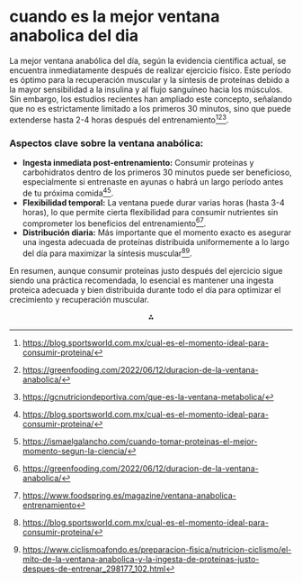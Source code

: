 # cuando es la mejor ventana anabolica del dia

La mejor ventana anabólica del día, según la evidencia científica actual, se encuentra inmediatamente después de realizar ejercicio físico. Este período es óptimo para la recuperación muscular y la síntesis de proteínas debido a la mayor sensibilidad a la insulina y al flujo sanguíneo hacia los músculos. Sin embargo, los estudios recientes han ampliado este concepto, señalando que no es estrictamente limitado a los primeros 30 minutos, sino que puede extenderse hasta 2-4 horas después del entrenamiento[^1][^2][^6].

### Aspectos clave sobre la ventana anabólica:

- **Ingesta inmediata post-entrenamiento:** Consumir proteínas y carbohidratos dentro de los primeros 30 minutos puede ser beneficioso, especialmente si entrenaste en ayunas o habrá un largo período antes de tu próxima comida[^1][^3].
- **Flexibilidad temporal:** La ventana puede durar varias horas (hasta 3-4 horas), lo que permite cierta flexibilidad para consumir nutrientes sin comprometer los beneficios del entrenamiento[^2][^5].
- **Distribución diaria:** Más importante que el momento exacto es asegurar una ingesta adecuada de proteínas distribuida uniformemente a lo largo del día para maximizar la síntesis muscular[^1][^8].

En resumen, aunque consumir proteínas justo después del ejercicio sigue siendo una práctica recomendada, lo esencial es mantener una ingesta proteica adecuada y bien distribuida durante todo el día para optimizar el crecimiento y recuperación muscular.

<div style="text-align: center">⁂</div>

[^1]: https://blog.sportsworld.com.mx/cual-es-el-momento-ideal-para-consumir-proteina/

[^2]: https://greenfooding.com/2022/06/12/duracion-de-la-ventana-anabolica/

[^3]: https://ismaelgalancho.com/cuando-tomar-proteinas-el-mejor-momento-segun-la-ciencia/

[^4]: https://www.nike.com/es/a/cuando-tomar-batidos-de-proteinas

[^5]: https://www.foodspring.es/magazine/ventana-anabolica-entrenamiento

[^6]: https://gcnutriciondeportiva.com/que-es-la-ventana-metabolica/

[^7]: https://www.myprotein.es/thezone/entrenamiento/que-es-ventana-anabolica/

[^8]: https://www.ciclismoafondo.es/preparacion-fisica/nutricion-ciclismo/el-mito-de-la-ventana-anabolica-y-la-ingesta-de-proteinas-justo-despues-de-entrenar_298177_102.html

